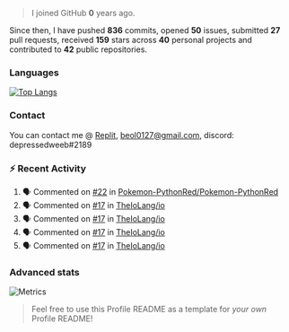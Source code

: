 > I joined GitHub **0** years ago.

Since then, I have pushed **836** commits, opened **50** issues, submitted **27** pull requests, received **159** stars across **40** personal projects and contributed to **42** public repositories.


### Languages

[![Top Langs](https://github-readme-stats.vercel.app/api/top-langs/?username=JBYT27&layout=compact&langs_count=8)](https://github.com/anuraghazra/github-readme-stats)


### Contact
You can contact me @ [Replit](https://replit.com/@JBloves27), beol0127@gmail.com, discord: depressedweeb#2189

### :zap: Recent Activity

<!--START_SECTION:activity-->
1. 🗣 Commented on [#22](https://github.com/Pokemon-PythonRed/Pokemon-PythonRed/issues/22) in [Pokemon-PythonRed/Pokemon-PythonRed](https://github.com/Pokemon-PythonRed/Pokemon-PythonRed)
2. 🗣 Commented on [#17](https://github.com/TheIoLang/io/issues/17) in [TheIoLang/io](https://github.com/TheIoLang/io)
3. 🗣 Commented on [#17](https://github.com/TheIoLang/io/issues/17) in [TheIoLang/io](https://github.com/TheIoLang/io)
4. 🗣 Commented on [#17](https://github.com/TheIoLang/io/issues/17) in [TheIoLang/io](https://github.com/TheIoLang/io)
5. 🗣 Commented on [#17](https://github.com/TheIoLang/io/issues/17) in [TheIoLang/io](https://github.com/TheIoLang/io)
<!--END_SECTION:activity-->

### Advanced stats

![Metrics](https://github.com/JBYT27/JBYT27/blob/main/github-metrics.svg)


> Feel free to use this Profile README as a template for *your own* Profile README!
